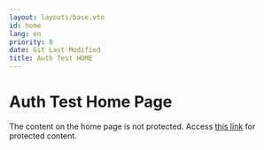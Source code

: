 ```yaml
---
layout: layouts/base.vto
id: home
lang: en
priority: 0
date: Git Last Modified
title: Auth Test HOME
---
```


# Auth Test Home Page
The content on the home page is not protected. Access [this link](/protected) for protected content.